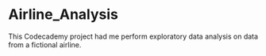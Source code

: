 # Airline_Analysis
This Codecademy project had me perform exploratory data analysis on data from a fictional airline.
